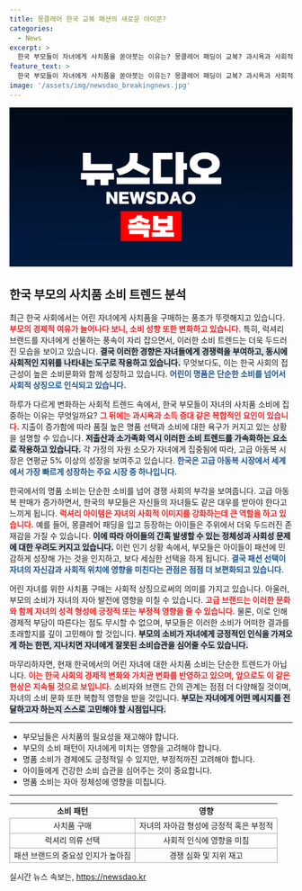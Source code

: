 ```yaml
---
title: 몽클레어 한국 교복 패션의 새로운 아이콘?
categories:
  - News
excerpt: >
  한국 부모들이 자녀에게 사치품을 쏟아붓는 이유는? 몽클레어 패딩이 교복? 과시욕과 사회적 압박이 만들어낸 럭셔리 소비 트렌드를 파헤쳐 봅니다!
feature_text: >
  한국 부모들이 자녀에게 사치품을 쏟아붓는 이유는? 몽클레어 패딩이 교복? 과시욕과 사회적 압박이 만들어낸 럭셔리 소비 트렌드를 파헤쳐 봅니다!
image: '/assets/img/newsdao_breakingnews.jpg'
---
```


<p><img src="/assets/img/newsdao_breakingnews.jpg" alt="koreaapp 속보" /></p>

<h2 data-ke-size="size26">한국 부모의 사치품 소비 트렌드 분석</h2>

<p data-ke-size="size16"></p>  

<p>최근 한국 사회에서는 어린 자녀에게 사치품을 구매하는 풍조가 뚜렷해지고 있습니다. <b><span style="color: #ee2323;">부모의 경제적 여유가 늘어나다 보니, 소비 성향 또한 변화하고 있습니다.</span></b> 특히, 럭셔리 브랜드를 자녀에게 선물하는 풍속이 자리 잡으면서, 이러한 소비 트렌드는 더욱 두드러진 모습을 보이고 있습니다. <b><span style="background-color: #21538527;">결국 이러한 경향은 자녀들에게 경쟁력을 부여하고, 동시에 사회적인 지위를 나타내는 도구로 작용하고 있습니다.</span></b> 무엇보다도, 이는 한국 사회의 접근성이 높은 소비문화와 함께 성장하고 있습니다. <b><span style="color: #1a5490;">어린이 명품은 단순한 소비를 넘어서 사회적 상징으로 인식되고 있습니다.</span></b></p>

<p data-ke-size="size16"></p>  

<p>하루가 다르게 변화하는 사회적 트렌드 속에서, 한국 부모들이 자녀의 사치품 소비에 집중하는 이유는 무엇일까요? <b><span style="color: #ee2323;">그 뒤에는 과시욕과 소득 증대 같은 복합적인 요인이 있습니다.</span></b> 지출이 증가함에 따라 품질 높은 명품 선택과 소비에 대한 욕구가 커지고 있는 상황을 설명할 수 있습니다. <b><span style="background-color: #21538527;">저출산과 소가족화 역시 이러한 소비 트렌드를 가속화하는 요소로 작용하고 있습니다.</span></b> 각 가정의 자원 소모가 자녀에게 집중됨에 따라, 고급 아동복 시장은 연평균 5% 이상의 성장을 보여주고 있습니다. <b><span style="color: #1a5490;">한국은 고급 아동복 시장에서 세계에서 가장 빠르게 성장하는 주요 시장 중 하나입니다.</span></b></p>

<p data-ke-size="size16"></p>  

<p>한국에서의 명품 소비는 단순한 소비를 넘어 경쟁 사회의 부각을 보여줍니다. 고급 아동복 판매가 증가하면서, 한국의 부모들은 자신들의 자녀들도 같은 대우를 받아야 한다고 느끼게 됩니다. <b><span style="color: #ee2323;">럭셔리 아이템은 자녀의 사회적 이미지를 강화하는데 큰 역할을 하고 있습니다.</span></b> 예를 들어, 몽클레어 패딩을 입고 등장하는 아이들은 주위에서 더욱 두드러진 존재감을 가질 수 있습니다. <b><span style="background-color: #21538527;">이에 따라 아이들의 간혹 발생할 수 있는 정체성과 사회성 문제에 대한 우려도 커지고 있습니다.</span></b> 이런 인기 상황 속에서, 부모들은 아이들이 패션에 민감하게 성장해 가는 것을 인지하고, 보다 세심한 선택을 하게 됩니다. <b><span style="color: #1a5490;">결국 패션 선택이 자녀의 자신감과 사회적 위치에 영향을 미친다는 관점은 점점 더 보편화되고 있습니다.</span></b></p>

<p data-ke-size="size16"></p>  

<p>어린 자녀를 위한 사치품 구매는 사회적 상징으로써의 의미를 가지고 있습니다. 아울러, 부모의 소비가 자녀의 자아 발전에 영향을 미칠 수 있습니다. <b><span style="color: #ee2323;">고급 브랜드는 이러한 문화와 함께 자녀의 성격 형성에 긍정적 또는 부정적 영향을 줄 수 있습니다.</span></b> 물론, 이로 인해 경제적 부담이 따른다는 점도 무시할 수 없으며, 부모들은 이러한 소비가 어떠한 결과를 초래할지를 깊이 고민해야 할 것입니다. <b><span style="background-color: #21538527;">부모의 소비가 자녀에게 긍정적인 인식을 가져오게 하는 한편, 지나치면 자녀에게 잘못된 소비습관을 심어줄 수도 있습니다.</span></b> </p>

<p data-ke-size="size16"></p>  

<p>마무리하자면, 현재 한국에서의 어린 자녀에 대한 사치품 소비는 단순한 트렌드가 아닙니다. <b><span style="color: #ee2323;">이는 한국 사회의 경제적 변화와 가치관 변화를 반영하고 있으며, 앞으로도 이 같은 현상은 지속될 것으로 보입니다.</span></b> 소비자와 브랜드 간의 관계는 점점 더 다양해질 것이며, 자녀의 소비 문화 또한 복합적 영향을 받을 것입니다. <b><span style="background-color: #21538527;">부모는 자녀에게 어떤 메시지를 전달하고자 하는지 스스로 고민해야 할 시점입니다.</span></b> </p>

<p data-ke-size="size16"></p>  

<hr>  

<ul>  
<li>부모님들은 사치품의 필요성을 재고해야 합니다.</li>  
<li>부모의 소비 패턴이 자녀에게 미치는 영향을 고려해야 합니다.</li>  
<li>명품 소비가 경제에도 긍정적일 수 있지만, 부정적까진 고려해야 합니다.</li>  
<li>아이들에게 건강한 소비 습관을 심어주는 것이 중요합니다.</li>  
<li>명품 소비는 자아 정체성에 영향을 미칩니다.</li>  
</ul>  

<hr>  

<p data-ke-size="size16"></p>  

<table style="width: 100%; border-collapse: collapse;">  
<tr>  
<td style="text-align: center; height: 17px;"><b>소비 패턴</b></td>  
<td style="text-align: center; height: 17px;"><b>영향</b></td>  
</tr>  
<tr>  
<td style="border: 1px solid #aaa; text-align: center; height: 17px;">사치품 구매</td>  
<td style="border: 1px solid #aaa; text-align: center; height: 17px;">자녀의 자아감 형성에 긍정적 혹은 부정적</td>  
</tr>  
<tr>  
<td style="border: 1px solid #aaa; text-align: center; height: 17px;">럭셔리 의류 선택</td>  
<td style="border: 1px solid #aaa; text-align: center; height: 17px;">사회적 인식에 영향을 미침</td>  
</tr>  
<tr>  
<td style="border: 1px solid #aaa; text-align: center; height: 17px;">패션 브랜드의 중요성 인지가 높아짐</td>  
<td style="border: 1px solid #aaa; text-align: center; height: 17px;">경쟁 심화 및 지위 재고</td>  
</tr>  
</table>  

<p data-ke-size="size16"></p>  
실시간 뉴스 속보는, <a href="https://newsdao.kr" rel="dofollow">https://newsdao.kr</a>


